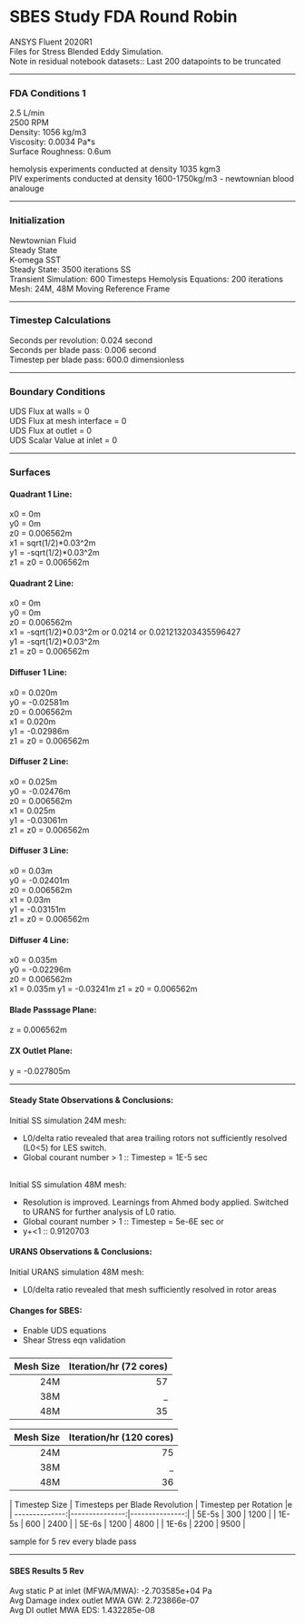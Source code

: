 # SBES Study FDA Round Robin
 
ANSYS Fluent 2020R1<br>
Files for Stress Blended Eddy Simulation. <br>
Note in residual notebook datasets:: Last 200 datapoints to be truncated

***
### FDA Conditions 1 <br>
2.5 L/min <br>
2500 RPM<br>
Density: 1056 kg/m3<br>
Viscosity: 0.0034 Pa*s<br>
Surface Roughness: 0.6um

hemolysis experiments conducted at density 1035 kgm3 <br>
PIV experiments conducted at density 1600-1750kg/m3 - newtownian blood analouge
***
### Initialization 
Newtownian Fluid<br>
Steady State<br>
K-omega SST <br>
Steady State: 3500 iterations SS <br>
Transient Simulation: 600 Timesteps 
Hemolysis Equations: 200 iterations <br>
Mesh: 24M, 48M
Moving Reference Frame <br> 
***
### Timestep Calculations
Seconds per revolution: 0.024 second <br> 
Seconds per blade pass: 0.006 second <br> 
Timestep per blade pass: 600.0 dimensionless<br> 
***
### Boundary Conditions
UDS Flux at walls = 0 <br>
UDS Flux at mesh interface = 0 <br> 
UDS Flux at outlet = 0 <br>
UDS Scalar Value at inlet = 0 <br>
***
### Surfaces
#### Quadrant 1 Line:
x0 = 0m <br>
y0 = 0m <br>
z0 = 0.006562m <br>
x1 = sqrt(1/2)*0.03^2m <br>
y1 = -sqrt(1/2)*0.03^2m <br>
z1 = z0 = 0.006562m <br>
#### Quadrant 2 Line:
x0 = 0m <br>
y0 = 0m <br>
z0 = 0.006562m <br>
x1 = -sqrt(1/2)*0.03^2m or 0.0214 or 0.021213203435596427<br>
y1 = -sqrt(1/2)*0.03^2m <br>
z1 = z0 = 0.006562m <br>

#### Diffuser 1 Line:
x0 = 0.020m <br>
y0 = -0.02581m <br>
z0 = 0.006562m <br>
x1 = 0.020m<br>
y1 = -0.02986m<br>
z1 = z0 = 0.006562m <br>

#### Diffuser 2 Line:
x0 = 0.025m <br>
y0 = -0.02476m <br>
z0 = 0.006562m <br>
x1 = 0.025m<br>
y1 = -0.03061m<br>
z1 = z0 = 0.006562m <br>

#### Diffuser 3 Line:
x0 = 0.03m <br>
y0 = -0.02401m <br>
z0 = 0.006562m <br>
x1 = 0.03m<br>
y1 = -0.03151m<br>
z1 = z0 = 0.006562m <br>

#### Diffuser 4 Line:
x0 = 0.035m <br>
y0 = -0.02296m <br>
z0 = 0.006562m <br>
x1 = 0.035m
y1 = -0.03241m
z1 = z0 = 0.006562m <br>


#### Blade Passsage Plane:
z = 0.006562m
#### ZX Outlet Plane:
y = -0.027805m
***
#### Steady State Observations & Conclusions:
Initial SS simulation 24M mesh:
* L0/delta ratio revealed that area trailing rotors not sufficiently resolved (L0<5) for LES switch.
* Global courant number > 1 :: Timestep = 1E-5 sec <br> <br>

Initial SS simulation 48M mesh: 
* Resolution is improved. Learnings from Ahmed body applied. Switched to URANS for further analysis of L0 ratio.  
* Global courant number > 1 :: Timestep = 5e-6E sec or 
* y+<1 :: 0.9120703
#### URANS Observations & Conclusions:
Initial URANS simulation 48M mesh:
* L0/delta ratio revealed that mesh sufficiently resolved in rotor areas
#### Changes for SBES:
* Enable UDS equations
* Shear Stress eqn validation
###
| Mesh Size | Iteration/hr (72 cores) | 
| --------------:|---------------:|
| 24M | 57 |
| 38M | _ |
| 48M | 35 |

| Mesh Size | Iteration/hr (120 cores) | 
| --------------:|---------------:|
| 24M | 75 |
| 38M | _ |
| 48M | 36 |

	
| Timestep Size | Timesteps per Blade Revolution | Timestep per Rotation |e
| --------------:|---------------:|---------------:|
| 5E-5s | 300 | 1200 |
| 1E-5s | 600 | 2400 |
| 5E-6s | 1200 | 4800 |
| 1E-6s | 2200 | 9500 |

sample for 5 rev every blade pass

***
#### SBES Results 5 Rev
Avg static P at inlet (MFWA/MWA): -2.703585e+04 Pa <br>
Avg Damage index outlet MWA GW: 2.723866e-07 <br>
Avg DI outlet MWA EDS: 1.432285e-08
